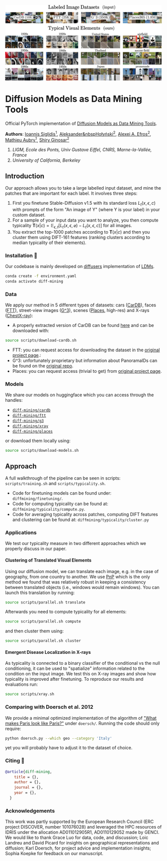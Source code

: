 ![teaser.png](./.media/Teaser.png)
# Diffusion Models as Data Mining Tools

Official PyTorch implementation of [Diffusion Models as Data Mining Tools](https://imagine.enpc.fr/~ioannis.siglidis/diff-mining).  

**Authors**: [Ioannis Siglidis<sup>1</sup>](https://imagine.enpc.fr/~siglidii/), [Aleksander&nbspHołyński<sup>2</sup>](https://holynski.org/), [Alexei A. Efros<sup>2</sup>](https://people.eecs.berkeley.edu/~efros/), [Mathieu Aubry<sup>1</sup>](https://imagine.enpc.fr/~aubrym/), [Shiry Ginosar<sup>2</sup>](https://people.eecs.berkeley.edu/~shiry/)

1. _LIGM, Ecole des Ponts, Univ Gustave Eiffel, CNRS, Marne-la-Vallée, France_  
2. _University of California, Berkeley_

## Introduction 
Our approach allows you to take a large labelled input dataset, and mine the patches that are important for each label.
It involves three steps: 
1. First you finetune Stable-Diffusion v1.5 with its standard loss $L_t(x, \epsilon, c)$ with prompts of the form $\text{"An image of Y"}$ (where Y is your label) in your custom dataset.  
2. For a sample of your input data you want to analyze, you then compute typicality $\mathbf{T}(x|c) =  \mathbb{E}_{\epsilon,t}[L_t(x, \epsilon, \varnothing) - L_t(x, \epsilon, c)]$ for all images.
3. You extract the top-1000 patches according to $\mathbf{T}(x | c)$ and then you cluster them using DIFT-161 features (ranking clusters according to median typicality of their elements).

### Installation 🌱
Our codebase is mainly developed on [diffusers](https://github.com/huggingface/diffusers/) implementation of [LDMs](https://arxiv.org/abs/2112.10752).
```bash
conda create -f environment.yaml
conda activate diff-mining
```

### Data
We apply our method in 5 different types of datasets: cars ([CarDB](https://pages.cs.wisc.edu/~yongjaelee/projects/lee_efros_hebert_bookchapter.pdf)), faces ([FTT](https://facesthroughtime.github.io/)), street-view images ([G^3](https://arxiv.org/abs/2211.15521)), scenes ([Places](http://places2.csail.mit.edu/download.html), high-res) and X-rays ([ChestX-ray](https://arxiv.org/abs/1705.02315)):

- A properly extracted version of CarDB can be found [here]() and can be downloaded with:
```bash
source scripts/download-cardb.sh
```
- FTT: you can request access for downloading the dataset in the [original project page](https://facesthroughtime.github.io/).: 
- G^3: unfortunately proprietary but information about PanoramaIDs can be found on the [original repo](https://github.com/g-luo/geolocation_via_guidebook_grounding).
- Places: you can request access (trivial to get) from [original project page](https://forms.gle/w4VoNMED3hgb1m3AA).

### Models
We share our models on huggingface which you can access through the handles:
- [`diff-mining/cardb`](https://huggingface.co/diff-mining/cardb)
- [`diff-mining/ftt`](https://huggingface.co/diff-mining/ftt)
- [`diff-mining/g3`](https://huggingface.co/diff-mining/g3)
- [`diff-mining/xray`](https://huggingface.co/diff-mining/xray)
- [`diff-mining/places`](https://huggingface.co/diff-mining/places)

or download them locally using:
```bash
source scripts/download-models.sh
```

## Approach

A full walkthrough of the pipeline can be seen in scripts: `scripts/training.sh` and `scripts/typicality.sh`.
- Code for finetuning models can be found under: `diffmining/finetuning/`.
- Code for computing typicality can be found at: `diffmining/typicality/compute.py`.
- Code for averaging typicality across patches, computing DIFT features and clustering can be found at: `diffmining/typicality/cluster.py`

### Applications

We test our typicality measure in two different approaches which we properly discuss in our paper.

#### Clustering of Translated Visual Elements
Using our diffusion model, we can translate each image, e.g. in the case of geography, from one country to another.
We use [PnP](https://arxiv.org/abs/2211.12572) which is the only method we found that was relatively robust in keeping a consistency between translated objects (i.e., windows would remain windows).
You can launch this translation by running:
```bash
source scripts/parallel.sh translate
```

Afterwards you need to compute typicality for all elements:
```bash
source scripts/parallel.sh compute
```

and then cluster them using:
```bash
source scripts/parallel.sh cluster
```

#### Emergent Disease Localization in X-rays
As typicality is connected to a binary classifier of the conditional vs the null conditioning, it can be used to "spatialize" information related to the condition on the input image.
We test this on X-ray images and show how typicality is improved after finetuning. To reproduce our results and evaluations run:
```bash
source scripts/xray.sh
```

### Comparing with Doersch et al. 2012
We provide a minimal optimized implementation of the algorithm of ["What makes Paris look like Paris?"](http://graphics.cs.cmu.edu/projects/whatMakesParis/) under `doersch/`.
Running the code should only require:
```bash
python doersch.py --which geo --category 'Italy'
```
yet you will probably have to adjust it to the dataset of choice.

### Citing 💫

```bibtex
@article{diff-mining,
    title = {},
    author = {},
    journal = {},
    year = {},
  }
```

### Acknowledgements
This work was partly supported by the European Research Council (ERC project DISCOVER, number 101076028) and leveraged the HPC resources of IDRIS under the allocation AD011012905R1, AD0110129052 made
by GENCI. We would like to thank Grace Luo for data, code, and discussion; Loic Landreu and David Picard for insights on geographical representations and diffusion; Karl Doersch, for project advice and implementation insights; Sophia Koepke for feedback on our manuscript.